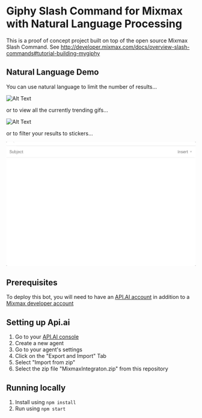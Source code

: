 # Giphy Slash Command for Mixmax with Natural Language Processing

This is a proof of concept project built on top of the open source Mixmax Slash Command. See <http://developer.mixmax.com/docs/overview-slash-commands#tutorial-building-mygiphy> 

## Natural Language Demo
You can use natural language to limit the number of results...

![Alt Text](https://github.com/andyl7an/mixmax-apiai-giphy-search/blob/master/gifs/ResultLimiting.gif)

or to view all the currently trending gifs...

![Alt Text](https://github.com/andyl7an/mixmax-apiai-giphy-search/blob/master/gifs/Trending.gif)

or to filter your results to stickers...

![Alt Text](https://github.com/andyl7an/mixmax-apiai-giphy-search/blob/master/gifs/Stickers.gif)


## Prerequisites

To deploy this bot, you will need to have an [API.AI account](https://console.api.ai/) 
in addition to a [Mixmax developer account](https://developer.mixmax.com/)

## Setting up Api.ai

1. Go to your [API.AI console](https://console.api.ai/) 
2. Create a new agent
3. Go to your agent's settings
4. Click on the "Export and Import" Tab
5. Select "Import from zip"
6. Select the zip file "MixmaxIntegraton.zip" from this repository

## Running locally

1. Install using `npm install`
2. Run using `npm start`
